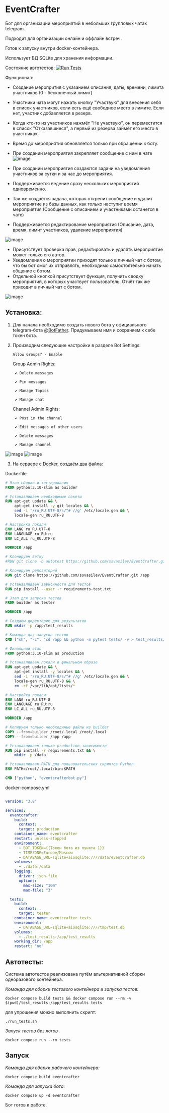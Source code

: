 # EventCrafter
Бот для организации мероприятий в небольших групповых чатах telegram. 

Подходит для организации онлайн и оффлайн встреч. 

Готов к запуску внутри docker-контейнера. 

Использует БД SQLite для хранения информации.

Состояние автотестов:
[![Run Tests](https://github.com/ssvasilev/EventCrafter/actions/workflows/test.yml/badge.svg)](https://github.com/ssvasilev/EventCrafter/actions/workflows/test.yml)

Функционал:
  - Создание меропрития с указанием описания, даты, времени, лимита участников (0 - бесконечный лимит)
  - Участники чата могут нажать кнопку "Участвую" для внесения себя в список участников, если есть ещё свободное место в лимите. Если нет, участник добавляется в резерв.
  - Когда кто-то из участников нажмёт "Не участвую", он переместится в список "Отказавшиеся", а первый из резерва займёт его место в участниках.
  - Время до мероприятия обновляется только при обращении к боту.
  - При создании мероприятия закрепляет сообщение с ним в чате
  ![image](https://github.com/user-attachments/assets/891c48ac-f32a-4584-bcfb-196c212c7124)
  
  - При создании мероприятия создаются задачи на уведомления участников за сутки и за час до мероприятия.
  - Поддерживается ведение сразу нескольких мероприятий одновременно.
  - Так же создаётся задача, которая открепит сообщение и удалит мероприятие из базы данных, как только наступит время мероприятия (Сообщение с описанием и участниками останется в чате)
  - Поддерживается редактирование мероприятия (Описание, дата, время, лимит участников, удаление мероприятия)
  
  ![image](https://github.com/user-attachments/assets/d71ba3ac-1d21-4dfe-bcfc-40ae33154e3e)
  
  - Присутствует проверка прав, редактировать и удалять мероприятие может только его автор.
  - Уведомления о мероприятии приходят только в личный чат с ботом, что бы бот смог их отправлять, необходимо самостоятельно начать общение с ботом.
  - Отдельной кнопкой присутствует функция, получить сводку мероприятий, в которых участвует пользователь. Отчёт так же приходит в личный чат с ботом.
  
  ![image](https://github.com/user-attachments/assets/7c06714c-6c03-4c8f-9a1e-7ef5768c7d6c)

## Установка:
1. Для начала необходимо создать нового бота у официального telegram-бота [@BotFather](https://telegram.me/BotFather). Придумываем имя и сохраняем к себе токен бота.
2. Производим следующие настройки в разделе Bot Settings:
   
       Allow Groups? - Enable
   
   Group Admin Rights:
       
        ✔️ Delete messages
    
        ✔️ Pin messages
    
        ✔️ Manage Topics
    
        ✔️ Manage chat
       
   Channel Admin Rights:
    
        ✔️ Post in the channel
        
        ✔️ Edit messages of other users
        
        ✔️ Delete messages
        
        ✔️ Manage channel
![image](https://github.com/user-attachments/assets/0059c9b5-5384-47e6-b5db-8b242a02e611)
![image](https://github.com/user-attachments/assets/e5003b0e-d3be-4a50-bf19-933e4f34951e)

3. На сервере с Docker, создаём два файла:

Dockerfile     
```Dockerfile
# Этап сборки и тестирования
FROM python:3.10-slim as builder

# Устанавливаем необходимые пакеты
RUN apt-get update && \
    apt-get install -y git locales && \
    sed -i '/ru_RU.UTF-8/s/^# //g' /etc/locale.gen && \
    locale-gen ru_RU.UTF-8

# Настройка локали
ENV LANG ru_RU.UTF-8
ENV LANGUAGE ru_RU:ru
ENV LC_ALL ru_RU.UTF-8

WORKDIR /app

# Клонируем ветку
#RUN git clone -b autotest https://github.com/ssvasilev/EventCrafter.git /app

# Клонируем репозиторий
RUN git clone https://github.com/ssvasilev/EventCrafter.git /app

# Устанавливаем зависимости для тестов
RUN pip install --user -r requirements-test.txt

# Этап для запуска тестов
FROM builder as tester

WORKDIR /app

# Создаем директорию для результатов
RUN mkdir -p /app/test_results

# Команда для запуска тестов
CMD ["sh", "-c", "cd /app && python -m pytest tests/ -v > test_results/test_results.log 2>&1 || echo 'Tests failed'"]

# Финальный этап
FROM python:3.10-slim as production

# Устанавливаем локали в финальном образе
RUN apt-get update && \
    apt-get install -y locales && \
    sed -i '/ru_RU.UTF-8/s/^# //g' /etc/locale.gen && \
    locale-gen ru_RU.UTF-8 && \
    rm -rf /var/lib/apt/lists/*

# Настройка локали
ENV LANG ru_RU.UTF-8
ENV LANGUAGE ru_RU:ru
ENV LC_ALL ru_RU.UTF-8

WORKDIR /app

# Копируем только необходимые файлы из builder
COPY --from=builder /root/.local /root/.local
COPY --from=builder /app /app

# Устанавливаем только production зависимости
RUN pip install -r requirements.txt && \
    mkdir -p /data

# Устанавливаем PATH для пользовательских скриптов Python
ENV PATH=/root/.local/bin:$PATH

CMD ["python", "eventcrafterbot.py"]
```
docker-compose.yml
```docker-compose.yml

version: "3.8"

services:
  eventcrafter:
    build: 
      context: .
      target: production
    container_name: eventcrafter
    restart: unless-stopped
    environment:
      - BOT_TOKEN={{Токен бота из пункта 1}}
      - TIMEZONE=Europe/Moscow
      - DATABASE_URL=sqlite+aiosqlite:////data/eventcrafter.db
    volumes:
      - ./data:/data
    logging:
      driver: json-file
      options:
        max-size: "10m"
        max-file: "3"

  tests:
    build:
      context: .
      target: tester
    container_name: eventcrafter_tests
    environment:
      - DATABASE_URL=sqlite+aiosqlite:////tmp/test.db
    volumes:
      - ./test_results:/app/test_results
    working_dir: /app
    restart: "no"


```
## Автотесты:

Система автотестов реализована путём альтернативной сборки одноразового контейнера.

_Команда для сборки тестового контейнера и запуска тестов:_
```
docker compose build tests && docker compose run --rm -v $(pwd)/test_results:/app/test_results tests
```
для упрощения можно выполнить скрипт:

```
./run_tests.sh
```
_Запуск тестов без логов_
```
docker compose run --rm tests
```

## Запуск
_Команда для сборки рабочего контейнера:_
```
docker compose build eventcrafter
```

_Команда для запуска бота:_
```
docker compose up -d eventcrafter
```

Бот готов к работе.






